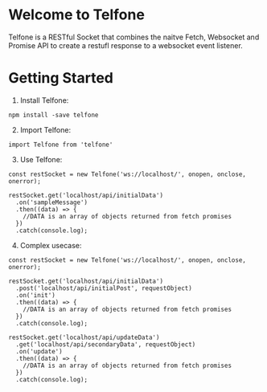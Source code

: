 # Welcome to Telfone

Telfone is a RESTful Socket that combines the naitve Fetch, Websocket and Promise API to create a 
restufl response to a websocket event listener.


# Getting Started

1. Install Telfone:

```
npm install -save telfone
```

2. Import Telfone: 

```
import Telfone from 'telfone'
```

3. Use Telfone:

```
const restSocket = new Telfone('ws://localhost/', onopen, onclose, onerror);

restSocket.get('localhost/api/initialData')
  .on('sampleMessage')
  .then((data) => {
    //DATA is an array of objects returned from fetch promises
  })
  .catch(console.log);
```

4. Complex usecase:

```
const restSocket = new Telfone('ws://localhost/', onopen, onclose, onerror);

restSocket.get('localhost/api/initialData')
  .post('localhost/api/initialPost', requestObject)
  .on('init')
  .then((data) => {
    //DATA is an array of objects returned from fetch promises
  })
  .catch(console.log);

restSocket.get('localhost/api/updateData')
  .get('localhost/api/secondaryData', requestObject)
  .on('update')
  .then((data) => {
    //DATA is an array of objects returned from fetch promises
  })
  .catch(console.log);
```
